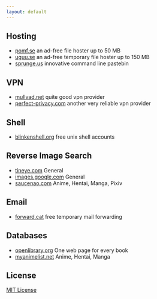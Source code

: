 ```yaml
---
layout: default
---
```


## Hosting

* [pomf.se](https://pomf.se/) an ad-free file hoster up to 50 MB
* [uguu.se](http://uguu.se/) an ad-free temporary file hoster up to 150 MB
* [sprunge.us](http://sprunge.us/) innovative command line pastebin
 
## VPN

* [mullvad.net](https://mullvad.net/en/) quite good vpn provider
* [perfect-privacy.com](https://perfect-privacy.com) another very reliable vpn provider

## Shell

* [blinkenshell.org](http://blinkenshell.org/wiki/Start) free unix shell accounts

## Reverse Image Search

* [tineye.com](https://www.tineye.com/) General
* [images.google.com](https://images.google.com/) General
* [saucenao.com](http://saucenao.com/) Anime, Hentai, Manga, Pixiv

## Email

* [forward.cat](http://forward.cat/) free temporary mail forwarding

## Databases

* [openlibrary.org](https://openlibrary.org/) One web page for every book
* [myanimelist.net](http://myanimelist.net/) Anime, Hentai, Manga

## License

[MIT License](http://chibicode.mit-license.org/)
